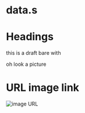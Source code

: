 # data.s

# Headings 
this is a draft bare with


oh look a picture 

# URL image link

![image URL](https://www.bing.com/images/search?view=detailV2&ccid=UZS9xEQO&id=B5228F8E422E4B5AC73FDF0360059EE24AF67FF1&thid=OIP.UZS9xEQOLf1b8PZgJP9MqgHaEK&mediaurl=https%3a%2f%2fwallpaperaccess.com%2ffull%2f1704555.jpg&cdnurl=https%3a%2f%2fth.bing.com%2fth%2fid%2fR.5194bdc4440e2dfd5bf0f66024ff4caa%3frik%3d8X%252f2SuKeBWAD3w%26pid%3dImgRaw%26r%3d0&exph=1440&expw=2560&q=data+science&simid=608025773379172594&FORM=IRPRST&ck=8943F6CD78105B291E6FF03583CD5829&selectedIndex=16&itb=0)

